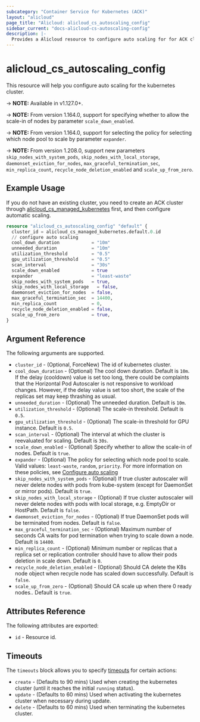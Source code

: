 ```yaml
---
subcategory: "Container Service for Kubernetes (ACK)"
layout: "alicloud"
page_title: "Alicloud: alicloud_cs_autoscaling_config"
sidebar_current: "docs-alicloud-cs-autoscaling-config"
description: |-
  Provides a Alicloud resource to configure auto scaling for for ACK cluster.
---
```


# alicloud\_cs\_autoscaling\_config

This resource will help you configure auto scaling for the kubernetes cluster. 

-> **NOTE:** Available in v1.127.0+.

-> **NOTE:** From version 1.164.0, support for specifying whether to allow the scale-in of nodes by parameter `scale_down_enabled`.

-> **NOTE:** From version 1.164.0, support for selecting the policy for selecting which node pool to scale by parameter `expander`.

-> **NOTE:** From version 1.208.0, support new parameters `skip_nodes_with_system_pods`, `skip_nodes_with_local_storage`, 
`daemonset_eviction_for_nodes`, `max_graceful_termination_sec`, `min_replica_count`, `recycle_node_deletion_enabled` and `scale_up_from_zero`.


## Example Usage
If you do not have an existing cluster, you need to create an ACK cluster through [alicloud_cs_managed_kubernetes](https://registry.terraform.io/providers/aliyun/alicloud/latest/docs/resources/cs_managed_kubernetes) first, and then configure automatic scaling.

```terraform
resource "alicloud_cs_autoscaling_config" "default" {
  cluster_id = alicloud_cs_managed_kubernetes.default.0.id
  // configure auto scaling
  cool_down_duration            = "10m"
  unneeded_duration             = "10m"
  utilization_threshold         = "0.5"
  gpu_utilization_threshold     = "0.5"
  scan_interval                 = "30s"
  scale_down_enabled            = true
  expander                      = "least-waste"
  skip_nodes_with_system_pods   = true,
  skip_nodes_with_local_storage   = false,
  daemonset_eviction_for_nodes  = false,
  max_graceful_termination_sec  = 14400,
  min_replica_count             = 0,
  recycle_node_deletion_enabled = false,
  scale_up_from_zero            = true,
}
```

## Argument Reference

The following arguments are supported.

* `cluster_id` - (Optional, ForceNew) The id of kubernetes cluster.
* `cool_down_duration` - (Optional) The cool down duration. Default is `10m`. If the delay (cooldown) value is set too long, there could be complaints that the Horizontal Pod Autoscaler is not responsive to workload changes. However, if the delay value is set too short, the scale of the replicas set may keep thrashing as usual.
* `unneeded_duration` - (Optional) The unneeded duration. Default is `10m`.
* `utilization_threshold` - (Optional) The scale-in threshold. Default is `0.5`. 
* `gpu_utilization_threshold` - (Optional)  The scale-in threshold for GPU instance. Default is `0.5`. 
* `scan_interval` - (Optional) The interval at which the cluster is reevaluated for scaling. Default is `30s`.
* `scale_down_enabled` - (Optional) Specify whether to allow the scale-in of nodes. Default is `true`.
* `expander` - (Optional) The policy for selecting which node pool to scale. Valid values: `least-waste`, `random`, `priority`. For more information on these policies, see [Configure auto scaling](https://www.alibabacloud.com/help/en/container-service-for-kubernetes/latest/auto-scaling-of-nodes#section-3bg-2ko-inl)
* `skip_nodes_with_system_pods` - (Optional) If true cluster autoscaler will never delete nodes with pods from kube-system (except for DaemonSet or mirror pods). Default is `true`.
* `skip_nodes_with_local_storage` - (Optional) If true cluster autoscaler will never delete nodes with pods with local storage, e.g. EmptyDir or HostPath. Default is `false`.
* `daemonset_eviction_for_nodes` - (Optional) If true DaemonSet pods will be  terminated from nodes. Default is `false`. 
* `max_graceful_termination_sec` - (Optional) Maximum number of seconds CA waits for pod termination when trying to scale down a node. Default is `14400`.
* `min_replica_count` - (Optional) Minimum number or replicas that a replica set or replication controller should have to allow their pods deletion in scale down. Default is `0`.
* `recycle_node_deletion_enabled` - (Optional) Should CA delete the K8s node object when recycle node has scaled down successfully. Default is `false`.
* `scale_up_from_zero` - (Optional) Should CA scale up when there 0 ready nodes.. Default is `true`.

## Attributes Reference

The following attributes are exported:
* `id` - Resource id.

## Timeouts

The `timeouts` block allows you to specify [timeouts](https://www.terraform.io/docs/configuration-0-11/resources.html#timeouts) for certain actions:

* `create` - (Defaults to 90 mins) Used when creating the kubernetes cluster (until it reaches the initial `running` status).
* `update` - (Defaults to 60 mins) Used when activating the kubernetes cluster when necessary during update.
* `delete` - (Defaults to 60 mins) Used when terminating the kubernetes cluster.

